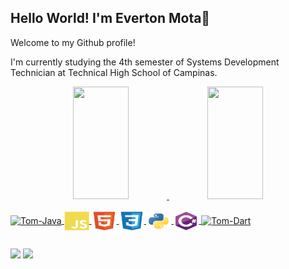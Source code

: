 ## Hello World! I'm Everton Mota👋
Welcome to my Github profile!

I'm currently studying the 4th semester of Systems Development Technician at Technical High School of Campinas. 

<div align="center">
  <a href="https://github.com/TomMotaaa">
  <img height="180em" width="42%" src="https://github-readme-stats.vercel.app/api?username=TomMotaaa&show_icons=true&theme=dracula&include_all_commits=true&count_private=true"/>
  <img height="180em" width="42%" src="https://github-readme-stats.vercel.app/api/top-langs/?username=TomMotaaa&layout=compact&langs_count=7&theme=dracula"/>
</div>
<div style="display: inline_block"><br>

  <img align="center" alt="Tom-Java" height="30" width="40" src="https://cdn.jsdelivr.net/gh/devicons/devicon/icons/java/java-original.svg" />
  <img align="center" alt="Tom-Js" height="30" width="40" src="https://raw.githubusercontent.com/devicons/devicon/master/icons/javascript/javascript-plain.svg">
  <img align="center" alt="Tom-HTML" height="30" width="40" src="https://raw.githubusercontent.com/devicons/devicon/master/icons/html5/html5-original.svg">
  <img align="center" alt="Tom-CSS" height="30" width="40" src="https://raw.githubusercontent.com/devicons/devicon/master/icons/css3/css3-original.svg">
  <img align="center" alt="Tom-Python" height="30" width="40" src="https://raw.githubusercontent.com/devicons/devicon/master/icons/python/python-original.svg">
  <img align="center" alt="Tom-Csharp" height="30" width="40" src="https://raw.githubusercontent.com/devicons/devicon/master/icons/csharp/csharp-original.svg">
  <img align="center" alt="Tom-Dart" height="30" width="40" src="https://cdn.jsdelivr.net/gh/devicons/devicon/icons/dart/dart-original.svg" />
</div>

##

<div> 
  <a href="https://instagram.com/tommotaaa" target="_blank"><img src="https://img.shields.io/badge/-Instagram-%23E4405F?style=for-the-badge&logo=instagram&logoColor=white" target="_blank"></a> 
  <a href = "mailto:tom.mota.de.assis33@gmail.com"><img src="https://img.shields.io/badge/-Gmail-%23333?style=for-the-badge&logo=gmail&logoColor=white" target="_blank"></a>
  
</div>
